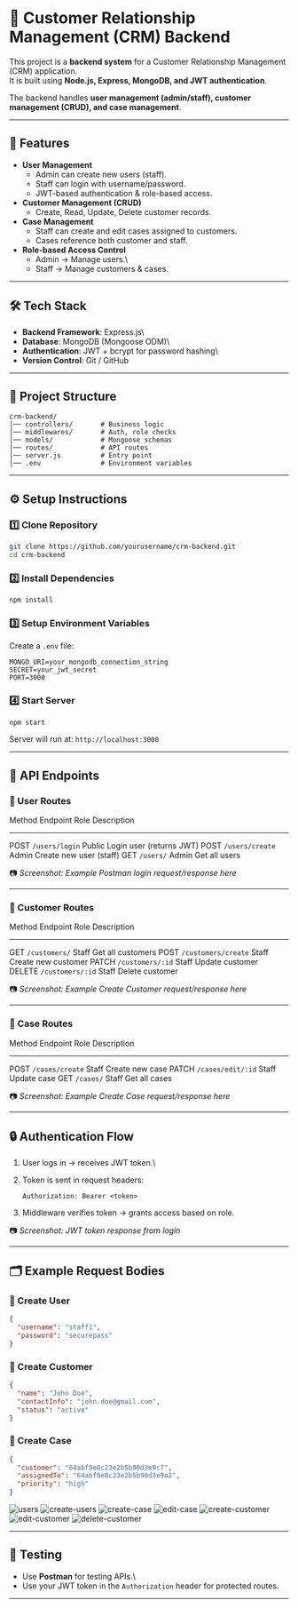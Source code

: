 # 📌 Customer Relationship Management (CRM) Backend

This project is a **backend system** for a Customer Relationship
Management (CRM) application.\
It is built using **Node.js, Express, MongoDB, and JWT authentication**.

The backend handles **user management (admin/staff), customer management
(CRUD), and case management**.

------------------------------------------------------------------------

## 🚀 Features

-   **User Management**
    -   Admin can create new users (staff).
    -   Staff can login with username/password.
    -   JWT-based authentication & role-based access.
-   **Customer Management (CRUD)**
    -   Create, Read, Update, Delete customer records.
-   **Case Management**
    -   Staff can create and edit cases assigned to customers.
    -   Cases reference both customer and staff.
-   **Role-based Access Control**
    -   Admin → Manage users.\
    -   Staff → Manage customers & cases.

------------------------------------------------------------------------

## 🛠️ Tech Stack

-   **Backend Framework**: Express.js\
-   **Database**: MongoDB (Mongoose ODM)\
-   **Authentication**: JWT + bcrypt for password hashing\
-   **Version Control**: Git / GitHub

------------------------------------------------------------------------

## 📂 Project Structure

    crm-backend/
    │── controllers/       # Business logic
    │── middlewares/       # Auth, role checks
    │── models/            # Mongoose schemas
    │── routes/            # API routes
    │── server.js          # Entry point
    │── .env               # Environment variables

------------------------------------------------------------------------

## ⚙️ Setup Instructions

### 1️⃣ Clone Repository

``` bash
git clone https://github.com/yourusername/crm-backend.git
cd crm-backend
```

### 2️⃣ Install Dependencies

``` bash
npm install
```

### 3️⃣ Setup Environment Variables

Create a `.env` file:

    MONGO_URI=your_mongodb_connection_string
    SECRET=your_jwt_secret
    PORT=3000

### 4️⃣ Start Server

``` bash
npm start
```

Server will run at: `http://localhost:3000`

------------------------------------------------------------------------

## 🔑 API Endpoints

### 👤 User Routes

  Method   Endpoint          Role     Description
  -------- ----------------- -------- --------------------------
  POST     `/users/login`    Public   Login user (returns JWT)
  POST     `/users/create`   Admin    Create new user (staff)
  GET      `/users/`         Admin    Get all users

📷 *Screenshot: Example Postman login request/response here*

------------------------------------------------------------------------

### 👥 Customer Routes

  Method   Endpoint              Role    Description
  -------- --------------------- ------- ---------------------
  GET      `/customers/`         Staff   Get all customers
  POST     `/customers/create`   Staff   Create new customer
  PATCH    `/customers/:id`      Staff   Update customer
  DELETE   `/customers/:id`      Staff   Delete customer

📷 *Screenshot: Example Create Customer request/response here*

------------------------------------------------------------------------

### 📂 Case Routes

  Method   Endpoint            Role    Description
  -------- ------------------- ------- -----------------
  POST     `/cases/create`     Staff   Create new case
  PATCH    `/cases/edit/:id`   Staff   Update case
  GET      `/cases/`           Staff   Get all cases

📷 *Screenshot: Example Create Case request/response here*

------------------------------------------------------------------------

## 🔒 Authentication Flow

1.  User logs in → receives JWT token.\

2.  Token is sent in request headers:

        Authorization: Bearer <token>

3.  Middleware verifies token → grants access based on role.

📷 *Screenshot: JWT token response from login*

------------------------------------------------------------------------

## 🗂️ Example Request Bodies

### 🔹 Create User

``` json
{
  "username": "staff1",
  "password": "securepass"
}
```

### 🔹 Create Customer

``` json
{
  "name": "John Doe",
  "contactInfo": "john.doe@gmail.com",
  "status": "active"
}
```

### 🔹 Create Case

``` json
{
  "customer": "64abf9e8c23e2b5b90d3e9c7",
  "assignedTo": "64abf9e8c23e2b5b90d3e9a2",
  "priority": "high"
}
```

![users](media/users.png)
![create-users](media/createUser.png)
![create-case](media/create-case.png)
![edit-case](media/editCase.png)
![create-customer](media/create-customer.png)
![edit-customer](media/editCustomer.png)
![delete-customer](media/deleteCustomer.png)


------------------------------------------------------------------------

## 🧪 Testing

-   Use **Postman** for testing APIs.\
-   Use your JWT token in the `Authorization` header for protected
    routes.

------------------------------------------------------------------------

